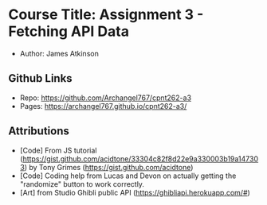 # Course Title: Assignment 3 - Fetching API Data
- Author: James Atkinson

## Github Links
- Repo: https://github.com/Archangel767/cpnt262-a3
- Pages: https://archangel767.github.io/cpnt262-a3/

## Attributions
- [Code] From JS tutorial (https://gist.github.com/acidtone/33304c82f8d22e9a330003b19a147303) by Tony Grimes (https://gist.github.com/acidtone)
- [Code] Coding help from Lucas and Devon on actually getting the "randomize" button to work correctly.
- [Art] from Studio Ghibli public API (https://ghibliapi.herokuapp.com/#)
